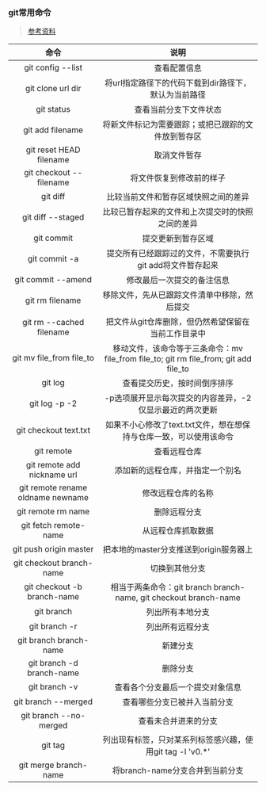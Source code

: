 ### git常用命令
> [参考资料](https://git-scm.com/book/zh/v1/%E8%B5%B7%E6%AD%A5-Git-%E5%9F%BA%E7%A1%80)

|	命令	|	说明	|
|:-------:|:-------:|
|git config --list		|查看配置信息|
|git clone url dir		|将url指定路径下的代码下载到dir路径下，默认为当前路径|
|git status				|查看当前分支下文件状态|
|git add filename		|将新文件标记为需要跟踪；或把已跟踪的文件放到暂存区|
|git reset HEAD filename|取消文件暂存|
|git checkout --filename|将文件恢复到修改前的样子|
|git diff				|比较当前文件和暂存区域快照之间的差异|
|git diff --staged		|比较已暂存起来的文件和上次提交时的快照之间的差异|
|git commit				|提交更新到暂存区域|
|git commit -a			|提交所有已经跟踪过的文件，不需要执行git add将文件暂存起来|
|git commit --amend		|修改最后一次提交的备注信息|
|git rm filename		|移除文件，先从已跟踪文件清单中移除，然后提交|
|git rm --cached filename|把文件从git仓库删除，但仍然希望保留在当前工作目录中|
|git mv file_from file_to|移动文件，该命令等于三条命令：mv file_from file_to; git rm file_from; git add file_to|
|git log				|查看提交历史，按时间倒序排序|
|git log -p -2			|-p选项展开显示每次提交的内容差异，-2仅显示最近的两次更新|
|git checkout text.txt	|如果不小心修改了text.txt文件，想在想保持与仓库一致，可以使用该命令|
|git remote				|查看远程仓库|
|git remote add nickname url|添加新的远程仓库，并指定一个别名|
|git remote rename oldname newname|修改远程仓库的名称|
|git remote rm name		|删除远程分支|
|git fetch remote-name	|从远程仓库抓取数据|
|git push origin master	|把本地的master分支推送到origin服务器上|
|git checkout branch-name|切换到其他分支|
|git checkout -b branch-name|相当于两条命令：git branch branch-name, git checkout branch-name|
|git branch				|列出所有本地分支|
|git branch -r			|列出所有远程分支|
|git branch branch-name	|新建分支|
|git branch -d branch-name|删除分支|
|git branch -v			|查看各个分支最后一个提交对象信息|
|git branch --merged	|查看哪些分支已被并入当前分支|
|git branch --no-merged	|查看未合并进来的分支|
|git tag				|列出现有标签，只对某系列标签感兴趣，使用git tag -l 'v0.*'|
|git merge branch-name	|将branch-name分支合并到当前分支|